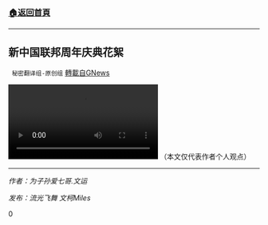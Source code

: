 ###  [:house:返回首頁](https://github.com/ourhimalayas/txt)
---

## 新中国联邦周年庆典花絮
` 秘密翻译组-原创组` [轉載自GNews](https://gnews.org/zh-hans/1295078/)

![](https://gnews-media-offload.s3.amazonaws.com/wp-content/uploads/2021/06/03142418/WhatsApp-Video-2021-06-03-at-14.05.17-2.mp4)
（本文仅代表作者个人观点）

* * *

*作者：为子孙爱七哥.文运*

*发布：流光飞舞 文柯Miles*

0
